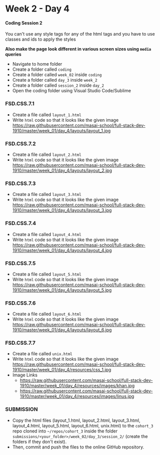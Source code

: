 # Week 2 - Day 4

#### Coding Session 2

You can't use any style tags for any of the html tags and you have to use classes and ids to apply the styles


**Also make the page look different in various screen sizes using `media` queries**

- Navigate to home folder 
- Create a folder called `coding` 
- Create a folder called `week_02` inside `coding`
- Create a folder called `day_3` inside `week_2`
- Create a folder called `session_2` inside `day_2`
- Open the coding folder using Visual Studio Code/Sublime 

### FSD.CSS.7.1

- Create a file called `layout_1.html` 
- Write `html` code so that it looks like the given image https://raw.githubusercontent.com/masai-school/full-stack-dev-1910/master/week_01/day_4/layouts/layout_1.jpg

### FSD.CSS.7.2

- Create a file called `layout_2.html` 
- Write `html` code so that it looks like the given image https://raw.githubusercontent.com/masai-school/full-stack-dev-1910/master/week_01/day_4/layouts/layout_2.jpg

### FSD.CSS.7.3

- Create a file called `layout_3.html` 
- Write `html` code so that it looks like the given image https://raw.githubusercontent.com/masai-school/full-stack-dev-1910/master/week_01/day_4/layouts/layout_3.jpg

### FSD.CSS.7.4

- Create a file called `layout_4.html` 
- Write `html` code so that it looks like the given image https://raw.githubusercontent.com/masai-school/full-stack-dev-1910/master/week_01/day_4/layouts/layout_4.jpg

### FSD.CSS.7.5

- Create a file called `layout_5.html` 
- Write `html` code so that it looks like the given image https://raw.githubusercontent.com/masai-school/full-stack-dev-1910/master/week_01/day_4/layouts/layout_5.jpg

### FSD.CSS.7.6

- Create a file called `layout_6.html` 
- Write `html` code so that it looks like the given image https://raw.githubusercontent.com/masai-school/full-stack-dev-1910/master/week_01/day_4/layouts/layout_6.jpg

### FSD.CSS.7.7

- Create a file called `unix.html` 
- Write `html` code so that it looks like the given image https://raw.githubusercontent.com/masai-school/full-stack-dev-1910/master/week_01/day_4/resources/css_1.jpg
- Image Links
  - https://raw.githubusercontent.com/masai-school/full-stack-dev-1910/master/week_01/day_4/resources/images/khan.jpg
  - https://raw.githubusercontent.com/masai-school/full-stack-dev-1910/master/week_01/day_4/resources/images/linus.jpg

### SUBMISSION

- Copy the html files (layout_1.html, layout_2.html, layout_3.html, layout_4.html, layout_5.html, layout_6.html, unix.html) to the `cohort_3` repo cloned into `~/repos/cohort_3` inside the folder `submissions/<your_folder>/week_02/day_3/session_2/`  (create the folders if they don't exist). 
- Then, commit and push the files to the online GitHub repository.